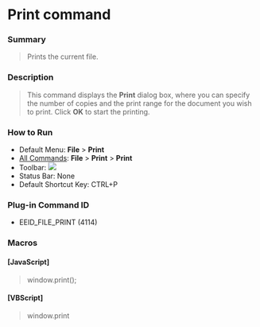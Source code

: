 # Print command

### Summary

> Prints the current file.

### Description

> This command displays the **Print** dialog box, where you can specify
> the number of copies and the print range for the document you wish to print.
> Click **OK** to
> start the printing.

### How to Run

- Default Menu: **File** \> **Print**
- [All Commands](../tools/all_commands): **File** \> **Print** \> **Print**
- Toolbar: ![](../../images/fileprint.gif)
- Status Bar: None
- Default Shortcut Key: CTRL+P

### Plug-in Command ID

- EEID\_FILE\_PRINT (4114)

### Macros

#### \[JavaScript\]

> window.print();

#### \[VBScript\]

> window.print